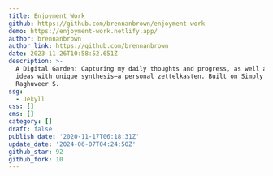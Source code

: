 ```yaml
---
title: Enjoyment Work
github: https://github.com/brennanbrown/enjoyment-work
demo: https://enjoyment-work.netlify.app/
author: brennanbrown
author_link: https://github.com/brennanbrown
date: 2023-11-26T10:58:52.651Z
description: >-
  A Digital Garden: Capturing my daily thoughts and progress, as well as curated
  ideas with unique synthesis—a personal zettelkasten. Built on Simply Jekyll by
  Raghuveer S.
ssg:
  - Jekyll
css: []
cms: []
category: []
draft: false
publish_date: '2020-11-17T06:18:31Z'
update_date: '2024-06-07T04:24:50Z'
github_star: 92
github_fork: 10
---
```

